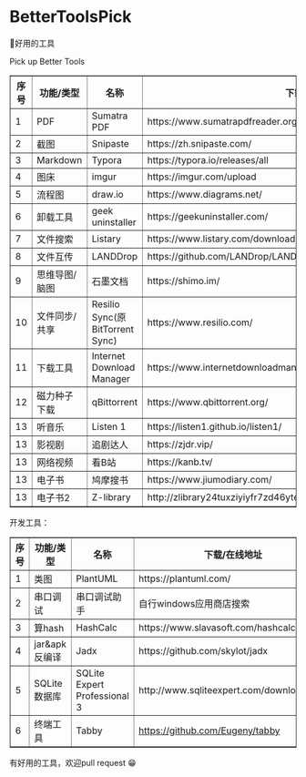 # BetterToolsPick

🚀好用的工具

Pick up Better Tools 



<table border="1" cellspacing="0" width="50%">
  <tr>
    <th>序号</th>
    <th>功能/类型</th>
    <th>名称</th>
    <th>下载/在线地址</th>
    <th>支持平台</th>
  </tr>
  <tr>
    <td rowspan="1">1</td>
    <td>PDF</td>
    <td>Sumatra PDF</td>
    <td>https://www.sumatrapdfreader.org/free-pdf-reader.html</td>
    <td>win</td>
  </tr>
  <tr>
    <td rowspan="1">2</td>
    <td>截图</td>
    <td>Snipaste</td>
    <td>https://zh.snipaste.com/</td>
    <td>win,mac</td>
  </tr>
  </tr>
  <tr>
    <td rowspan="1">3</td>
    <td>Markdown</td>
    <td>Typora</td>
    <td>https://typora.io/releases/all</td>
    <td>win,mac</td>
  </tr>
  </tr>
  <tr>
    <td rowspan="1">4</td>
    <td>图床</td>
    <td>imgur</td>
    <td>https://imgur.com/upload</td>
    <td>web</td>
  </tr>
  </tr>
  <tr>
    <td rowspan="1">5</td>
    <td>流程图</td>
    <td>draw.io</td>
    <td>https://www.diagrams.net/</td>
    <td>all</td>
  </tr>
  <tr>
    <td rowspan="1">6</td>
    <td>卸载工具</td>
    <td>geek uninstaller</td>
    <td>https://geekuninstaller.com/</td>
    <td>win</td>
  </tr>
  <tr>
    <td rowspan="1">7</td>
    <td>文件搜索</td>
    <td>Listary</td>
    <td>https://www.listary.com/download</td>
    <td>win</td>
  </tr>
  <tr>
    <td rowspan="1">8</td>
    <td>文件互传</td>
    <td>LANDDrop</td>
    <td>https://github.com/LANDrop/LANDrop</td>
    <td>all</td>
  </tr>
  <tr>
    <td rowspan="1">9</td>
    <td>思维导图/脑图</td>
    <td>石墨文档</td>
    <td>https://shimo.im/</td>
    <td>web</td>
  </tr>
  <tr>
    <td rowspan="1">10</td>
    <td>文件同步/共享</td>
    <td>Resilio Sync(原BitTorrent Sync)</td>
    <td>https://www.resilio.com/</td>
    <td>all</td>
  </tr>
  <tr>
    <td rowspan="1">11</td>
    <td>下载工具</td>
    <td>Internet Download Manager</td>
    <td>https://www.internetdownloadmanager.com/</td>
    <td>win</td>
  </tr>
  <tr>
    <td rowspan="1">12</td>
    <td>磁力种子下载</td>
    <td>qBittorrent</td>
    <td>https://www.qbittorrent.org/</td>
    <td>all</td>
  </tr>
  <tr>
    <td rowspan="1">13</td>
    <td>听音乐</td>
    <td>Listen 1</td>
    <td>https://listen1.github.io/listen1/</td>
    <td>all</td>
  </tr>
  <tr>
    <td rowspan="1">13</td>
    <td>影视剧</td>
    <td>追剧达人</td>
    <td>https://zjdr.vip/</td>
    <td>TV,web,ios,android</td>
  </tr>
  <tr>
    <td rowspan="1">13</td>
    <td>网络视频</td>
    <td>看B站</td>
    <td>https://kanb.tv/</td>
    <td>web</td>
  </tr>
  <tr>
    <td rowspan="1">13</td>
    <td>电子书</td>
    <td>鸠摩搜书</td>
    <td>https://www.jiumodiary.com/</td>
    <td>web</td>
  </tr>
  <tr>
    <td rowspan="1">13</td>
    <td>电子书2</td>
    <td>Z-library</td>
    <td>http://zlibrary24tuxziyiyfr7zd46ytefdqbqd2axkmxm4o5374ptpc52fad.onion/</td>
    <td>web</td>
  </tr>
</table>



开发工具：

<table border="1" cellspacing="0" width="50%">
  <tr>
    <th>序号</th>
    <th>功能/类型</th>
    <th>名称</th>
    <th>下载/在线地址</th>
    <th>支持平台</th>
  </tr>
  <tr>
    <td rowspan="1">1</td>
    <td>类图</td>
    <td>PlantUML</td>
    <td>https://plantuml.com/</td>
    <td></td>
  </tr>
  <tr>
    <td rowspan="1">2</td>
    <td>串口调试</td>
    <td>串口调试助手</td>
    <td>自行windows应用商店搜索</td>
    <td>win</td>
  </tr>
  </tr>
  <tr>
    <td rowspan="1">3</td>
    <td>算hash</td>
    <td>HashCalc</td>
    <td>https://www.slavasoft.com/hashcalc/</td>
    <td>win</td>
  </tr>
  </tr>
  <tr>
    <td rowspan="1">4</td>
    <td>jar&apk反编译</td>
    <td>Jadx</td>
    <td>https://github.com/skylot/jadx</td>
    <td>web</td>
  </tr>
  </tr>
  <tr>
    <td rowspan="1">5</td>
    <td>SQLite数据库</td>
    <td>SQLite Expert Professional 3</td>
    <td>http://www.sqliteexpert.com/download.html</td>
    <td>win</td>
  </tr>
  <tr>
    <td rowspan="1">6</td>
    <td>终端工具</td>
    <td>Tabby</td>
      <td><a href="https://github.com/Eugeny/tabby">https://github.com/Eugeny/tabby</a></td>
    <td>win,mac</td>
  </tr>
</table>





有好用的工具，欢迎pull request 😁



